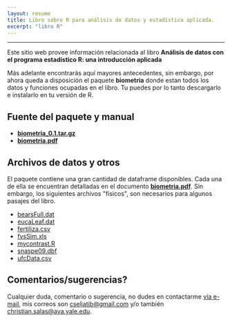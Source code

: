 ```yaml
---
layout: resume
title: Libro sobre R para análisis de datos y estadística aplicada.
excerpt: "libro R"
---
```


---
Este sitio web provee información relacionada al libro **Análisis de datos con el programa estadístico R: una introducción aplicada**

Más adelante encontrarás aquí mayores antecedentes, sin embargo, por ahora queda a disposición el paquete **biometria** donde estan todos los datos y funciones ocupadas en el libro. Tu puedes por lo tanto descargarlo e instalarlo en tu versión de R.

## Fuente del paquete y manual
+ [**biometria_0.1.tar.gz**](/useR/biometria_0.1.tar.gz)
+ [**biometria.pdf**](/useR/biometria.pdf)



## Archivos de datos y otros
El paquete contiene una gran cantidad de dataframe disponibles. Cada una de ella se encuentran detalladas en el documento [**biometria.pdf**](/useR/biometria.pdf). Sin embargo, los siguientes archivos "físicos", son necesarios para algunos pasajes del libro.

+ [bearsFull.dat](/useR/bearsFull.dat)
+ [eucaLeaf.dat](/useR/eucaLeaf.dat)
+ [fertiliza.csv](/useR/fertiliza.csv)
+ [fvsSim.xls](/useR/fvsSim.xls)
+ [mycontrast.R](/useR/mycontrast.R)
+ [snaspe09.dbf](/useR/sanaspe09.dbf)
+ [ufcData.csv](/useR/ufcData.csv)

## Comentarios/sugerencias?
Cualquier duda, comentario o sugerencia, no dudes en contactarme [vía e-mail](mailto:cseljatib@gmail.com), mis correos son cseljatib@gmail.com y/o también christian.salas@aya.yale.edu.

<!-- ### Footer
A book on the core graphics facilities of the R language and environment for statistical computing and graphics (Chapman & Hall/CRC, August 2005).
A link to the publisher's web page for the book.
A list of Errata.
PDF version of the preface, table of contents, and Chapters 1, 4, and 5.
R code for figures:
Last updated: August 2020 -->
